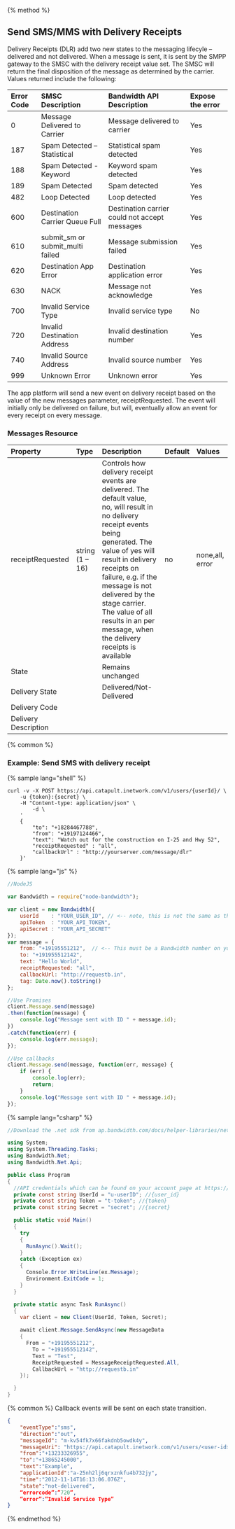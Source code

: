 {% method %}
## Send SMS/MMS with Delivery Receipts
Delivery Receipts (DLR) add two new states to the messaging lifecyle – delivered and not delivered. When a message is sent, it is sent by the SMPP gateway to the SMSC with the delivery receipt value set. The SMSC will return the final disposition of the message as determined by the carrier. Values returned include the following:

| **Error Code** | **SMSC Description**               | **Bandwidth API Description**                 | **Expose the error** |
|:---------------|:-----------------------------------|:----------------------------------------------|:---------------------|
| 0              | Message Delivered to Carrier       | Message delivered to carrier                  | Yes                  |
| 187            | Spam Detected – Statistical        | Statistical spam detected                     | Yes                  |
| 188            | Spam Detected -Keyword             | Keyword spam detected                         | Yes                  |
| 189            | Spam Detected                      | Spam detected                                 | Yes                  |
| 482            | Loop Detected                      | Loop detected                                 | Yes                  |
| 600            | Destination Carrier Queue Full     | Destination carrier could not accept messages | Yes                  |
| 610            | submit\_sm or submit\_multi failed | Message submission failed                     | Yes                  |
| 620            | Destination App Error              | Destination application error                 | Yes                  |
| 630            | NACK                               | Message not acknowledge                       | Yes                  |
| 700            | Invalid Service Type               | Invalid service type                          | No                   |
| 720            | Invalid Destination Address        | Invalid destination number                    | Yes                  |
| 740            | Invalid Source Address             | Invalid source number                         | Yes                  |
| 999            | Unknown Error                      | Unknown error                                 | Yes                  |

The app platform will send a new event on delivery receipt based on the value of the new messages parameter, receiptRequested. The event will initially only be delivered on failure, but will, eventually allow an event for every receipt on every message.

### Messages Resource
| **Property**         | **Type**        | **Description**                                                                                                                                                                                                                                                                                                                                     | **Default** | **Values**      |
|:---------------------|:----------------|:----------------------------------------------------------------------------------------------------------------------------------------------------------------------------------------------------------------------------------------------------------------------------------------------------------------------------------------------------|:------------|:----------------|
| receiptRequested     | string (1 – 16) | Controls how delivery receipt events are delivered. The default value, no, will result in no delivery receipt events being generated. The value of yes will result in delivery receipts on  failure, e.g. if the message is not delivered by the stage carrier. The value of all results in an per message, when the delivery receipts is available | no          | none,all, error |
| State                |                 | Remains unchanged                                                                                                                                                                                                                                                                                                                                   |             |                 |
| Delivery State       |                 | Delivered/Not-Delivered                                                                                                                                                                                                                                                                                                                             |             |                 |
| Delivery Code        |                 |                                                                                                                                                                                                                                                                                                                                                     |             |                 |
| Delivery Description |                 |                                                                                                                                                                                                                                                                                                                                                     |             |                 |

{% common %}
### Example: Send SMS with delivery receipt

{% sample lang="shell" %}
```shell
curl -v -X POST https://api.catapult.inetwork.com/v1/users/{userId}/ \
	-u {token}:{secret} \
	-H "Content-type: application/json" \
		-d \
	'
	{
		"to": "+18284467788",
		"from": "+19197124466",
		"text": "Watch out for the construction on I-25 and Hwy 52",
		"receiptRequested" : "all",
		"callbackUrl" : "http://yourserver.com/message/dlr"
	}'
```

{% sample lang="js" %}

```js
//NodeJS

var Bandwidth = require("node-bandwidth");

var client = new Bandwidth({
    userId    : "YOUR_USER_ID", // <-- note, this is not the same as the username you used to login to the portal
    apiToken  : "YOUR_API_TOKEN",
    apiSecret : "YOUR_API_SECRET"
});
var message = {
	from: "+19195551212",  // <-- This must be a Bandwidth number on your account
	to: "+191955512142",
	text: "Hello World",
	receiptRequested: "all",
	callbackUrl: "http://requestb.in",
	tag: Date.now().toString()
};

//Use Promises
client.Message.send(message)
.then(function(message) {
    console.log("Message sent with ID " + message.id);
})
.catch(function(err) {
    console.log(err.message);
});

//Use callbacks
client.Message.send(message, function(err, message) {
    if (err) {
        console.log(err);
        return;
    }
    console.log("Message sent with ID " + message.id);
});
```

{% sample lang="csharp" %}

```csharp
//Download the .net sdk from ap.bandwidth.com/docs/helper-libraries/net

using System;
using System.Threading.Tasks;
using Bandwidth.Net;
using Bandwidth.Net.Api;

public class Program
{
  //API credentials which can be found on your account page at https://catapult.inetwork.com/pages/login.jsf
  private const string UserId = "u-userID"; //{user_id}
  private const string Token = "t-token"; //{token}
  private const string Secret = "secret"; //{secret}

  public static void Main()
  {
    try
    {
      RunAsync().Wait();
    }
    catch (Exception ex)
    {
      Console.Error.WriteLine(ex.Message);
      Environment.ExitCode = 1;
    }
  }

  private static async Task RunAsync()
  {
    var client = new Client(UserId, Token, Secret);

    await client.Message.SendAsync(new MessageData
    {
      From = "+19195551212",
	    To = "+191955512142",
	    Text = "Test",
	    ReceiptRequested = MessageReceiptRequested.All,
	    CallbackUrl = "http://requestb.in"
    });

  }
}
```

{% common %}
Callback events will be sent on each state transition.
```json
{
	"eventType":"sms",
	"direction":"out",
	"messageId": "m-kv54fk7x66fakdnb5owdk4y",
	"messageUri": "https://api.catapult.inetwork.com/v1/users/<user-id>/messages/m-kv54fk7x66fakdnb5owdk4y",
	"from":"+13233326955",
	"to":"+13865245000",
	"text":"Example",
	"applicationId":"a-25nh2lj6qrxznkfu4b732jy",
	"time":"2012-11-14T16:13:06.076Z",
	"state":"not-delivered",
	“errorcode”:”720”,
	“error”:”Invalid Service Type”
}
```


{% endmethod %}
